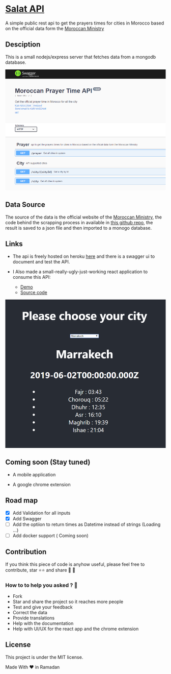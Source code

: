 # [Salat API](https://maroc-salat.herokuapp.com/)

A simple public rest api to get the prayers times for cities in Morocco based on the official data form the [Moroccan Ministry](http://www.habous.gov.ma/)

## Desciption

This is a small nodejs/express server that fetches data from a mongodb database.

![Swagger screenshot](images/swagger.png)

## Data Source

The source of the data is the official website of the [Moroccan Ministry](http://www.habous.gov.ma/), the code
behind the scrapping process in available in [this github repo](https://github.com/Kafiil/habous-scraper), the result is saved to a json file and then imported to a monogo database.

## Links

- The api is freely hosted on heroku [here](https://maroc-salat.herokuapp.com/) and there is a swagger ui to
  document and test the API.

- I Also made a small-really-ugly-just-working react application to consume this API:
  - [Demo](https://kafiil.github.io/salat/)
  - [Source code](https://github.com/Kafiil/salat)

![react App](images/react.png)

## Coming soon (Stay tuned)

- A mobile application

- A google chrome extension

## Road map

- [x] Add Validation for all inputs
- [x] Add Swagger
- [ ] Add the optiion to return times as Datetime instead of strings (Loading ...)
- [ ] Add docker support ( Coming soon)

## Contribution

If you think this piece of code is anyhow useful, please feel free to contribute, star ⭐️⭐️ and share 🙏 🙏

### How to to help you asked ? 🙏

- Fork
- Star and share the project so it reaches more people
- Test and give your feedback
- Correct the data
- Provide translations
- Help with the documentation
- Help with UI/UX for the react app and the chrome extension

## License

This project is under the MIT license.

Made With ❤️ in Ramadan
